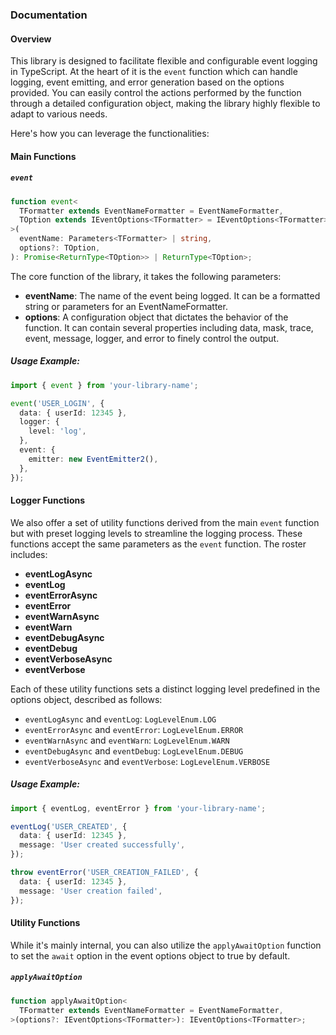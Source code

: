 ### Documentation

#### Overview

This library is designed to facilitate flexible and configurable event logging in TypeScript. At the heart of it is the `event` function which can handle logging, event emitting, and error generation based on the options provided.
You can easily control the actions performed by the function through a detailed configuration object, making the library highly flexible to adapt to various needs.

Here's how you can leverage the functionalities:

#### Main Functions

##### `event`

```typescript
function event<
  TFormatter extends EventNameFormatter = EventNameFormatter,
  TOption extends IEventOptions<TFormatter> = IEventOptions<TFormatter>,
>(
  eventName: Parameters<TFormatter> | string,
  options?: TOption,
): Promise<ReturnType<TOption>> | ReturnType<TOption>;
```

The core function of the library, it takes the following parameters:

- **eventName**: The name of the event being logged. It can be a formatted string or parameters for an EventNameFormatter.
- **options**: A configuration object that dictates the behavior of the function. It can contain several properties including data, mask, trace, event, message, logger, and error to finely control the output.

##### Usage Example:

```typescript
import { event } from 'your-library-name';

event('USER_LOGIN', {
  data: { userId: 12345 },
  logger: {
    level: 'log',
  },
  event: {
    emitter: new EventEmitter2(),
  },
});
```

#### Logger Functions

We also offer a set of utility functions derived from the main `event` function but with preset logging levels to streamline the logging process.
These functions accept the same parameters as the `event` function. The roster includes:

- **eventLogAsync**
- **eventLog**
- **eventErrorAsync**
- **eventError**
- **eventWarnAsync**
- **eventWarn**
- **eventDebugAsync**
- **eventDebug**
- **eventVerboseAsync**
- **eventVerbose**

Each of these utility functions sets a distinct logging level predefined in the options object, described as follows:

- `eventLogAsync` and `eventLog`: `LogLevelEnum.LOG`
- `eventErrorAsync` and `eventError`: `LogLevelEnum.ERROR`
- `eventWarnAsync` and `eventWarn`: `LogLevelEnum.WARN`
- `eventDebugAsync` and `eventDebug`: `LogLevelEnum.DEBUG`
- `eventVerboseAsync` and `eventVerbose`: `LogLevelEnum.VERBOSE`

##### Usage Example:

```typescript
import { eventLog, eventError } from 'your-library-name';

eventLog('USER_CREATED', {
  data: { userId: 12345 },
  message: 'User created successfully',
});

throw eventError('USER_CREATION_FAILED', {
  data: { userId: 12345 },
  message: 'User creation failed',
});
```

#### Utility Functions

While it's mainly internal, you can also utilize the `applyAwaitOption` function to set the `await` option in the event options object to true by default.

##### `applyAwaitOption`

```typescript
function applyAwaitOption<
  TFormatter extends EventNameFormatter = EventNameFormatter,
>(options?: IEventOptions<TFormatter>): IEventOptions<TFormatter>;
```
